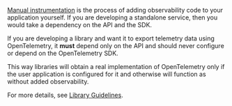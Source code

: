 [Manual instrumentation](/docs/concepts/instrumentation/manual/)
is the process of adding observability code to your application yourself. If you
are developing a standalone service, then you would take a dependency
on the API and the SDK.

If you are developing a library and want it to export telemetry data using
OpenTelemetry, it **must** depend only on the API and should never configure or
depend on the OpenTelemetry SDK.

This way libraries will obtain a real implementation of OpenTelemetry only if
the user application is configured for it and otherwise will function as without
added observability.

For more details, see
[Library Guidelines](/docs/concepts/instrumentation/libraries/).